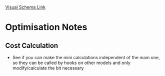 [Visual Schema Link](https://lucid.app/lucidchart/582c392f-7113-4fb7-9a93-8697af8fa27d/edit?invitationId=inv_4ec19f91-a432-4b99-a0d2-09d50b682b5f&page=0_0#)

# Optimisation Notes

## Cost Calculation

- See if you can make the mini calculations independent of the main one, so they can be called by hooks on other models and only modify/calculate the bit necessary
